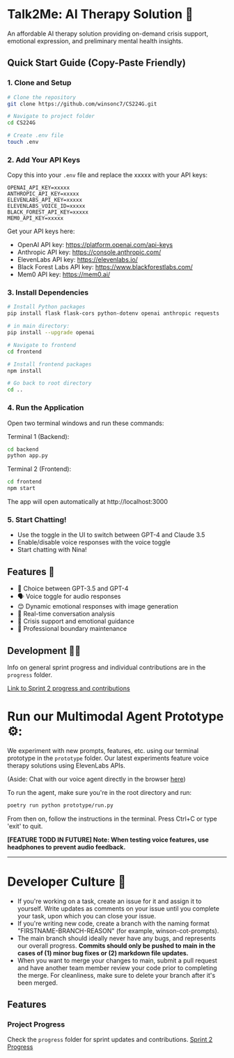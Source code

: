 # Talk2Me: AI Therapy Solution 🤖

An affordable AI therapy solution providing on-demand crisis support, emotional expression, and preliminary mental health insights.

## Quick Start Guide (Copy-Paste Friendly)

### 1. Clone and Setup

```bash
# Clone the repository
git clone https://github.com/winsonc7/CS224G.git

# Navigate to project folder
cd CS224G

# Create .env file
touch .env
```

### 2. Add Your API Keys
Copy this into your `.env` file and replace the xxxxx with your API keys:
```
OPENAI_API_KEY=xxxxx
ANTHROPIC_API_KEY=xxxxx
ELEVENLABS_API_KEY=xxxxx
ELEVENLABS_VOICE_ID=xxxxx
BLACK_FOREST_API_KEY=xxxxx
MEM0_API_KEY=xxxxx
```

Get your API keys here:
- OpenAI API key: https://platform.openai.com/api-keys
- Anthropic API key: https://console.anthropic.com/
- ElevenLabs API key: https://elevenlabs.io/
- Black Forest Labs API key: https://www.blackforestlabs.com/
- Mem0 API key: https://mem0.ai/

### 3. Install Dependencies

```bash
# Install Python packages
pip install flask flask-cors python-dotenv openai anthropic requests

# in main directory:
pip install --upgrade openai

# Navigate to frontend
cd frontend

# Install frontend packages
npm install

# Go back to root directory
cd ..
```

### 4. Run the Application

Open two terminal windows and run these commands:

Terminal 1 (Backend):
```bash
cd backend
python app.py
```

Terminal 2 (Frontend):
```bash
cd frontend
npm start
```

The app will open automatically at http://localhost:3000

### 5. Start Chatting!
- Use the toggle in the UI to switch between GPT-4 and Claude 3.5
- Enable/disable voice responses with the voice toggle
- Start chatting with Nina!

## Features 🌟
- 🤖 Choice between GPT-3.5 and GPT-4
- 🗣️ Voice toggle for audio responses
- 😊 Dynamic emotional responses with image generation
- 📝 Real-time conversation analysis
- 💭 Crisis support and emotional guidance
- 🎯 Professional boundary maintenance

## Development 👩‍💻

Info on general sprint progress and individual contributions are in the `progress` folder.

[Link to Sprint 2 progress and contributions](https://github.com/winsonc7/CS224G/blob/main/progress/SPRINT_TWO.md)

# Run our Multimodal Agent Prototype ⚙️:

We experiment with new prompts, features, etc. using our terminal prototype in the `prototype` folder. Our latest experiments feature
voice therapy solutions using ElevenLabs APIs.

(Aside: Chat with our voice agent directly in the browser [here](https://elevenlabs.io/app/talk-to?agent_id=aB08fUqZnmePxNvmkWTM))

To run the agent, make sure you're in the root directory and run:
```bash
poetry run python prototype/run.py
```
From then on, follow the instructions in the terminal. Press Ctrl+C or type 'exit' to quit.

**[FEATURE TODD IN FUTURE] Note: When testing voice features, use headphones to prevent audio feedback.**

---
# Developer Culture 🔧
- If you're working on a task, create an issue for it and assign it to yourself. Write updates as comments on your issue until you complete your task, upon which you can close your issue.
- If you're writing new code, create a branch with the naming format "FIRSTNAME-BRANCH-REASON" (for example, winson-cot-prompts).
- The main branch should ideally never have any bugs, and represents our overall progress. **Commits should only be pushed to main in the cases of (1) minor bug fixes or (2) markdown file updates.**
- When you want to merge your changes to main, submit a pull request and have another team member review your code prior to completing the merge. For cleanliness, make sure to delete your branch after it's been merged.

## Features


### Project Progress
Check the `progress` folder for sprint updates and contributions.
[Sprint 2 Progress](https://github.com/winsonc7/CS224G/blob/main/progress/SPRINT_TWO.md)
